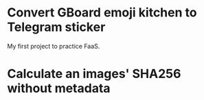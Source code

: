 # Convert GBoard emoji kitchen to Telegram sticker

My first project to practice FaaS.

# Calculate an images' SHA256 without metadata